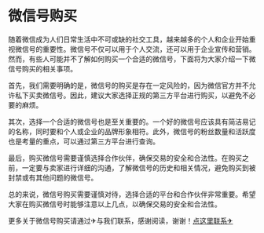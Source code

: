 # 微信号购买

随着微信成为人们日常生活中不可或缺的社交工具，越来越多的个人和企业开始重视微信号的重要性。微信号不仅可以用于个人交流，还可以用于企业宣传和营销。然而，有些人可能并不了解如何购买一个合适的微信号，下面将为大家介绍一下微信号购买的相关事项。

首先，我们需要明确的是，微信号的购买是存在一定风险的，因为微信官方并不允许私下买卖微信号。因此，建议大家选择正规的第三方平台进行购买，以避免不必要的麻烦。

其次，选择一个合适的微信号也是至关重要的。一个好的微信号应该具有简洁易记的名称，同时要和个人或企业的品牌形象相符。此外，微信号的粉丝数量和活跃度也是考量的重点，可以通过第三方平台进行查询。

最后，购买微信号需要谨慎选择合作伙伴，确保交易的安全和合法性。在购买之前，一定要与卖家进行详细的沟通，了解微信号的历史和相关情况，避免购买到被封禁或有其他问题的微信号。

总的来说，微信号购买需要谨慎对待，选择合适的平台和合作伙伴非常重要。希望大家在购买微信号时能够注意以上几点，以确保交易的安全和合法性。

更多关于微信号购买请通过✈与我们联系，感谢阅读，谢谢！[点这里联系✈](https://jiema.k02.cc)